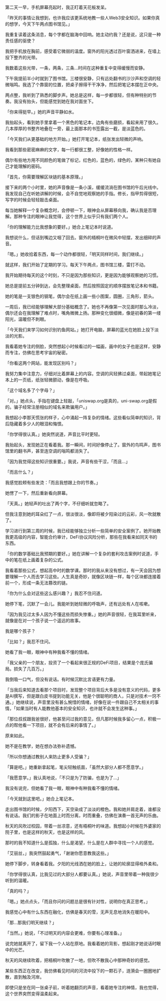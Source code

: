 第二天一早，手机屏幕亮起时，我正盯着天花板发呆。

「昨天的事情让我想到，也许我应该更系统地教一些人Web3安全知识。如果你真的想学，今天下午两点图书馆见。」

我重复读着这条消息，每个字都在脑海中回响。她主动约我？还是说，这只是一种责任感的驱使？

我把手机放在胸前，感受着它微弱的温度。窗外的阳光透过百叶窗洒进来，在墙上投下整齐的光带。

我数着这些光带，一条，两条，三条...时间在这种重复中变得缓慢而安静。

下午我提前半小时就到了图书馆。三楼很安静，只有远处翻书的沙沙声和空调的轻微嗡鸣。我选了个靠窗的位置，把桌子擦得干干净净，然后把笔记本摆在正中央。

两点整，我听到了熟悉的脚步声。她总是这样，每一步都很轻，但有种特别的节奏。我没有抬头，但能感觉到她在我对面坐下。

「你来得挺早。」她的声音平静如水。

我抬起头，看到她手里拿着一个黑色的笔记本，边角有些磨损，看起来用了很久。几本厚厚的书整齐地叠在一旁，最上面那本的书签露出一截，是淡蓝色的。

「今天我们从更基础的地方开始。」她打开笔记本，纸张发出轻微的声响。

我看到那些密密麻麻的文字，每一行都很工整，好像她的性格一样。

偶尔有些地方用不同颜色的笔做了标记，红色的，蓝色的，绿色的，某种只有她自己才能理解的密码。

「首先，你需要理解区块链的基本原理。」

接下来的两个小时里，她的声音像是一条小溪，缓缓流淌在图书馆的午后光线中。我发现自己在听她讲解的时候，会不自觉地观察她的手指。修长，指甲剪得很短，写字的时候会轻轻敲击桌面。

每当她解释一个复杂概念时，会停顿一下，眼神会从屏幕移向我，确认我是否理解。那种专注的眼神让我觉得，这个世界上似乎只有我们两个人。

「你的理解能力比我想象的要好。」她合上笔记本时说道。

我想说什么，但话到嘴边又咽了回去。窗外的梧桐叶在微风中轻摆，发出细碎的声音。

「嗯。」她收拾着东西，每一个动作都很轻，「明天同样时间，我们继续。」

就这样，我们开始了定期的学习。每天下午两点，图书馆三楼，雷打不动。

我开始期待每天的这个时刻，不只是因为那些知识，更是因为能够观察她的习惯。

她总是提前五分钟到达，会先整理桌面，然后按照固定的顺序摆放笔记本和书籍。

她的笔是一支银色的钢笔，偶尔会在纸上画一些小图案，圆圈，三角形，箭头。

一周后，我已经能够理解大部分基础概念了。她也不再像第一次见面时那么冷淡，偶尔还会在我理解了难点时，嘴角微微上扬。那种变化很细微，像是初春的第一缕阳光，温暖但不刺眼。

「今天我们来学习如何识别钓鱼网站。」她打开电脑，屏幕的蓝光在她脸上投下淡淡的光影。

我看着她专注的侧脸，突然想起小时候看过的一幅画，画中的女子也是这样，安静而专注，仿佛在思考宇宙的秘密。

「你看这两个网站，能发现区别吗？」

我努力集中注意力，仔细对比着屏幕上的内容。空调的风轻拂过桌面，带起她笔记本上的一页纸，纸张轻微颤动，像是在呼吸。

「这个域名多了个字母？」

「对。」她点头，手指在键盘上轻敲，「uniswap.org是真的，uni-swap.org是假的。骗子经常注册相似的域名来欺骗用户。」

我想起小李那天慌张的样子，心中涌起一阵复杂的情绪。这些看似简单的知识，背后隐藏着多少人的眼泪和悔恨。

「你学得很认真。」她突然说道，声音比平时更轻。

我抬起头，发现她正在看着我。那一瞬间，时间好像停止了。窗外的鸟鸣声，图书馆里的翻书声，甚至连空调的嗡鸣都消失了。

「因为我觉得这些知识很重要。」我说，声音有些干涩，「而且...」

「而且什么？」

我感觉脸颊有些发烫：「而且我想跟上你的节奏。」


她愣了一下，然后重新看向屏幕。

「天真。」她轻声的吐出了两个字，不仔细听就忽略了。

但我注意到她的耳朵红了一点，很淡很淡，像即将被夕阳染过的云彩，风一吹就散了。

学习进行到第三周的时候，我已经能够独立分析一些简单的安全案例了。她开始教我更高级的内容，智能合约审计，DeFi协议风险分析，那些在我看来如同天书的东西。

「你的数学基础比我预期的要好。」她在讲解一个复杂的套利攻击案例时说道，手中的笔在纸上画着复杂的公式。

我看着那些公式，想起高中时的数学课。那时的我从来没有想过，有一天会因为想要理解一个人而去学习这些。人生真是奇妙，就像区块链一样，每个区块都连接着前一个，形成一条无法篡改的链。

「你为什么会对这些这么感兴趣？」我忍不住问道。

她停下笔，沉默了一会儿。我能听到她轻微的呼吸声，还有远处有人在咳嗽。

「因为我见过太多人因为不懂这些而损失惨重。」她的声音很轻，在我耳里听来，就像是在对一个孩子说一个遥远的故事。

我是哪个孩子？

「比如？」我忍不住问。

她看了我一眼，眼神中有种我看不懂的情绪。

「我父亲的一个朋友，投资了一个看起来很正规的DeFi项目，结果是个庞氏骗局。损失了几百万。」

我倒吸一口气，但没有说话。有时候沉默比言语更有力量。

「当我后来知道去看那个项目时，发现整个项目背后大多是没有意义的代码，更多是AI撰写，但是跟白皮书提到功能无关，他是个很聪明的商人，只是对技术一窍不通。」她继续说，声音里没有甚么惋惜的情绪，好像在说一件跟自己不太相关的事情，「如果当时有人能教他基本的安全知识，也许就不会发生这种事。」

「那位叔叔跟我爸很好，他甚至问过我的意见，但凡那时候我多留心一点，积极一点的帮他看一下项目，就不会有后来的事情了。」

原来如此。

她不是在教学，她在想办法弥补遗憾。

「所以你想通过教别人来防止更多人受骗？」

「算是吧。」她重新拿起笔，笔尖轻触纸面，「虽然大部分人都不愿意学。」

「我愿意学。」我认真地说，「不只是为了防骗，也是为了...」

我没有说完，但她看了我一眼，眼神中有种我看不懂的情绪。

「今天就到这里吧。」她合上笔记本。

走出图书馆的时候，夕阳西下，天空染成了淡淡的橙色。我和她并肩走着，谁都没有说话。我们的影子在地面上时而分离，时而重叠，仿佛在演奏一首无声的乐曲。

秋天的风吹过校园，带着一丝凉意，还有梧桐叶的味道。我想起小时候在外婆家的院子里，也是这样的秋天，也是这样的风。

那时的我不知道什么是孤独，什么是渴望，什么是在人群中寻找一个人的感觉。

「艾丽丝，」我突然鼓起勇气，「谢谢你愿意教我这些。」

她停下脚步，转身看着我。夕阳的光线洒在她的脸上，让她的轮廓显得格外柔和。

「你学得很认真，比我见过的大部分人都要认真。」她说，声音里带着一种我很少听到的温暖。

「真的吗？」

「嗯。」她点点头，「而且你问的问题总是很有针对性，说明你在真正思考。」

我感觉心中有什么东西在融化，仿佛是春天的雪，无声无息地消失在暖阳中。

「那...那我们明天继续？」

「当然。」她说，「不过明天的内容会更难，你要有心理准备。」

说完她就离开了，留下我一个人站在原地。我看着她的背影，想起刚才她说话时眼中的光芒。

秋天的风继续吹着，把梧桐叶吹散了一地，但吹不散我心中那种奇妙的感觉。

某些东西正在改变，我仿佛看见时间的河流中投下的一颗石子，涟漪会一圈圈地扩散，直到触及河岸。

即使只是坐在同一张桌子前，听着她翻页的声音，看着她专注的神情，我也觉得，这个世界突然变得温柔起来。 